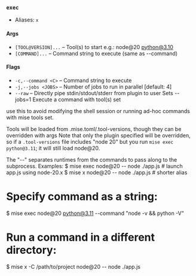 ### `exec`

* Aliases: `x`
#### Args

* `[TOOL@VERSION]...` – Tool(s) to start e.g.: node@20 python@3.10
* `[COMMAND]...` – Command string to execute (same as --command)

#### Flags

* `-c,--command <C>` – Command string to execute
* `-j,--jobs <JOBS>` – Number of jobs to run in parallel
[default: 4]
* `--raw` – Directly pipe stdin/stdout/stderr from plugin to user Sets --jobs=1
Execute a command with tool(s) set

use this to avoid modifying the shell session or running ad-hoc commands with mise tools set.

Tools will be loaded from .mise.toml/.tool-versions, though they can be overridden with <RUNTIME> args
Note that only the plugin specified will be overridden, so if a `.tool-versions` file
includes "node 20" but you run `mise exec python@3.11`; it will still load node@20.

The "--" separates runtimes from the commands to pass along to the subprocess.
Examples:
  $ mise exec node@20 -- node ./app.js  # launch app.js using node-20.x
  $ mise x node@20 -- node ./app.js     # shorter alias

  # Specify command as a string:
  $ mise exec node@20 python@3.11 --command "node -v && python -V"

  # Run a command in a different directory:
  $ mise x -C /path/to/project node@20 -- node ./app.js
